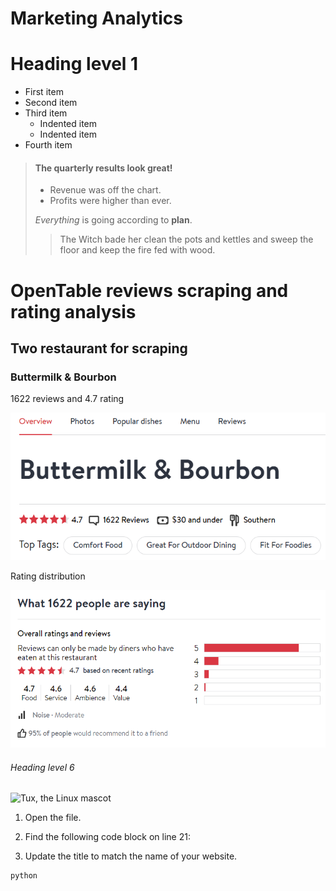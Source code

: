 # Marketing Analytics

# Heading level 1

- First item
- Second item
- Third item
    - Indented item
    - Indented item
- Fourth item

> #### The quarterly results look great!
>
> - Revenue was off the chart.
> - Profits were higher than ever.
>
>  *Everything* is going according to **plan**.
>> The Witch bade her clean the pots and kettles and sweep the floor and keep the fire fed with wood.

# OpenTable reviews scraping and rating analysis

## Two restaurant for scraping

### Buttermilk & Bourbon

1622 reviews and 4.7 rating

![](/images/buttermilk_overview.png)

Rating distribution

![](/images/buttermilk_rating.png)

###### Heading level 6
![Tux, the Linux mascot](/assets/images/tux.png)
1.  Open the file.
2.  Find the following code block on line 21:



3.  Update the title to match the name of your website.


```python
python

```

